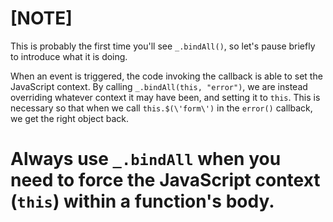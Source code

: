 [NOTE]
================================================================================
This is probably the first time you'll see `_.bindAll()`, so let's pause
briefly to introduce what it is doing.

When an event is triggered, the code invoking the callback is able to set the
JavaScript context. By calling `_.bindAll(this, "error")`, we are instead
overriding whatever context it may have been, and setting it to `this`. This is
necessary so that when we call `this.$(\'form\')` in the `error()` callback,
we get the right object back.

Always use `_.bindAll` when you need to force the JavaScript context (`this`)
within a function's body.
================================================================================
